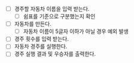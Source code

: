 - [ ] 경주할 자동차 이름을 입력 받는다.
    - [ ] 쉼표를 기준으로 구분했는지 확인
- [ ] 자동차를 만든다.
    -  [ ] 자동차 이름이 5글자 이하가 아닐 경우 예외 발생
-  [ ] 경주 횟수를 입력 받는다.
- [ ] 자동차 경주를 실행한다.
- [ ] 경주 실행 결과 및 우승자를 출력한다.
